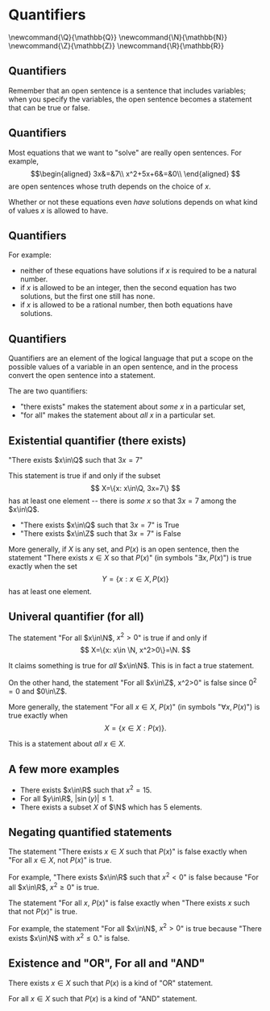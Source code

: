 # Quantifiers
\newcommand{\Q}{\mathbb{Q}}
\newcommand{\N}{\mathbb{N}}
\newcommand{\Z}{\mathbb{Z}}
\newcommand{\R}{\mathbb{R}}
## Quantifiers

Remember that an open sentence is a sentence that includes variables; when you specify
the variables, the open sentence becomes a statement that can be true or false. 

## Quantifiers

Most equations that we want to "solve" are really open sentences. For example, 
$$\begin{aligned}
3x&=&7\\
x^2+5x+6&=&0\\
\end{aligned}
$$
are open sentences whose truth depends on the choice of $x$. 

Whether or not these equations even *have* solutions depends on what kind of values $x$ is allowed to have.

## Quantifiers

For example:

- neither of these equations have solutions if $x$ is required to be a natural number.
- if $x$ is allowed to be an integer, then the second equation has two solutions, but the first one still has none.
- if $x$ is allowed to be a rational number, then both equations have solutions.

## Quantifiers

Quantifiers are an element of the logical language that put a scope on the possible values
of a variable in an open sentence, and in the process convert the open sentence into a statement.

The are two quantifiers:
- "there exists" makes the statement about *some* $x$ in a particular set,
- "for all" makes the statement about *all* $x$ in a particular set.

## Existential quantifier (there exists)

"There exists $x\in\Q$ such that $3x=7$" 

This statement is true if and only if the subset 
$$
X=\{x: x\in\Q, 3x=7\}
$$
has at least one element -- there is *some* $x$ so that $3x=7$ among the $x\in\Q$.

- "There exists $x\in\Q$ such that $3x=7$" is True
- "There exists $x\in\Z$ such that $3x=7$"  is False

More generally, if $X$ is any set, and $P(x)$ is an open sentence,
then the statement "There exists $x\in X$ so that $P(x)$" (in symbols "$\exists x, P(x)$") is true  exactly when the
set
$$
Y=\{x: x\in X, P(x)\}
$$
has at least one element.


## Univeral quantifier (for all)

The statement "For all $x\in\N$, $x^2>0$" is true if  and only if
$$
X=\{x: x\in \N, x^2>0\}=\N.
$$

It claims something is true for *all* $x\in\N$.  This is in fact a true statement.

On the other hand, the statement "For all $x\in\Z$, x^2>0" is false since $0^2=0$ and $0\in\Z$.

More generally, the statement "For all $x\in X$, $P(x)$" (in symbols "$\forall x, P(x)$") is true exactly when
$$
X=\{x\in X: P(x)\}.
$$

This is a statement about *all* $x\in X$.

## A few more examples

- There exists $x\in\R$ such that $x^2=15$.
- For all $y\in\R$, $|\sin(y)|\le 1$.
- There exists a subset $X$ of $\N$ which has 5 elements.

## Negating quantified statements

The statement "There exists $x\in X$ such that $P(x)$" is false exactly when "For all $x\in X$, not $P(x)$" is true.

For example, "There exists $x\in\R$ such that $x^2<0$" is false because "For all $x\in\R$, $x^2\ge 0$" is true.

The statement "For all $x$, $P(x)$" is false exactly when "There exists $x$ such that not $P(x)$" is true.

For example, the statement "For all $x\in\N$, $x^2>0$" is true because "There exists $x\in\N$ with $x^2\le 0$." is
false. 

## Existence and "OR", For all and "AND"

There exists $x\in X$ such that $P(x)$ is a kind of  "OR" statement.

For all $x\in X$ such that $P(x)$ is a kind of  "AND" statement.













